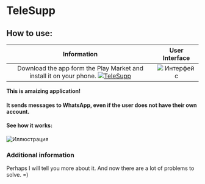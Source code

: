 # TeleSupp

## How to use:

| Information | User Interface |
| :------: | :------: |
| Download the app form the Play Market and install it on your phone. [![TeleSupp](https://i.ibb.co/1d08MtQ/Android-app-on-google-play-svg.png)](https://github.com/MinorityMeaning/TeleSupp/raw/master/app/release/app-release_v_0.30.apk) | ![Интерфейс](https://i.ibb.co/h8XnD1F/interface-app.jpg) |

__This is amaizing application!__
#### It sends messages to WhatsApp, even if the user does not have their own account.
#### See how it works:

![Иллюстрация](https://i.ibb.co/Dr0yHq1/Message.jpg)

### Additional information

Perhaps I will tell you more about it. And now there are a lot of problems to solve. =)

